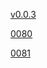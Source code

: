 [v0.0.3](https://github.com/littleflute/Wild-Kratts/edit/master/README.md)

[0080](0080)

[0081](0081)

